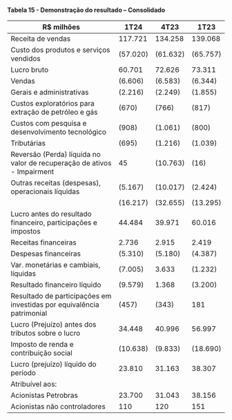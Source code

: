 **Tabela 15 - Demonstração do resultado – Consolidado**

| R$ milhões | 1T24     | 4T23     | 1T23     |
|------------|----------|----------|----------|
| Receita de vendas | 117.721  | 134.258  | 139.068  |
| Custo dos produtos e serviços vendidos | (57.020) | (61.632) | (65.757) |
| Lucro bruto | 60.701   | 72.626   | 73.311   |
| Vendas | (6.606)  | (6.583)  | (6.344)  |
| Gerais e administrativas | (2.216)  | (2.249)  | (1.855)  |
| Custos exploratórios para extração de petróleo e gás | (670)    | (766)    | (817)    |
| Custos com pesquisa e desenvolvimento tecnológico | (908)    | (1.061)  | (800)    |
| Tributárias | (695)    | (1.216)  | (1.039)  |
| Reversão (Perda) líquida no valor de recuperação de ativos - Impairment | 45       | (10.763) | (16)     |
| Outras receitas (despesas), operacionais líquidas | (5.167)  | (10.017) | (2.424)  |
| | (16.217) | (32.655) | (13.295) |
| Lucro antes do resultado financeiro, participações e impostos | 44.484   | 39.971   | 60.016   |
| Receitas financeiras | 2.736    | 2.915    | 2.419    |
| Despesas financeiras | (5.310)  | (5.180)  | (4.387)  |
| Var. monetárias e cambiais, líquidas | (7.005)  | 3.633    | (1.232)  |
| Resultado financeiro líquido | (9.579)  | 1.368    | (3.200)  |
| Resultado de participações em investidas por equivalência patrimonial | (457)    | (343)    | 181      |
| Lucro (Prejuízo) antes dos tributos sobre o lucro | 34.448   | 40.996   | 56.997   |
| Imposto de renda e contribuição social | (10.638) | (9.833)  | (18.690) |
| Lucro (prejuízo) líquido do período | 23.810   | 31.163   | 38.307   |
| Atribuível aos: |          |          |          |
| Acionistas Petrobras | 23.700   | 31.043   | 38.156   |
| Acionistas não controladores | 110      | 120      | 151      |
